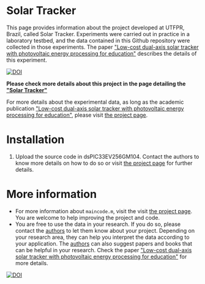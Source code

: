 # Solar Tracker

This page provides information about the project developed at UTFPR, Brazil, called Solar Tracker. Experiments were carried out in practice in a laboratory testbed, and the data contained in this Github repository were collected in those experiments. The paper ["Low-cost dual-axis solar tracker with photovoltaic energy processing for education"](http://www.anvargas.com/blog) describes the details of this experiment.


[![DOI](https://zenodo.org/badge/DOI/10.5281/zenodo.414202972.svg)](https://zenodo.org/badge/latestdoi/414202972)

**Please check more details about this project in the page detailing the ["Solar Tracker"](http://www.anvargas.com/blog/)**


For more details about the experimental data, as long as the academic publication  ["Low-cost dual-axis solar tracker with photovoltaic energy processing for education"](http://www.anvargas.com/blog), please visit [the project page](http://www.anvargas.com/blog).


Installation
============

1. Upload the source code in dsPIC33EV256GM104. Contact the authors to know more details on how to do so or visit [the project page](http://www.anvargas.com/blog) for further details.


More information
================

* For more information about `maincode.m`, visit the visit [the project page](http://www.anvargas.com/blog). You are welcome to help improving the project and code.
* You are free to use the data in your research. If you do so, please contact the [authors](http://www.anvargas.com/blog) to let them know about your project. Depending on your research area, they can help you interpret the data according to your application. The [authors](http://www.anvargas.com/blog) can also suggest papers and books that can be helpful in your research. Check the paper  ["Low-cost dual-axis solar tracker with photovoltaic energy processing for education"](http://www.anvargas.com/blog) for more details.

[![DOI](https://zenodo.org/badge/DOI/10.5281/zenodo.414202972.svg)](https://zenodo.org/badge/latestdoi/414202972)


